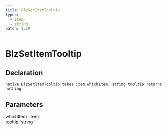 ```yaml
---
title: BlzSetItemTooltip
types:
  - item
  - string
patch: 1.29
---
```


# BlzSetItemTooltip

## Declaration

```
native BlzSetItemTooltip takes item whichItem, string tooltip returns nothing
```

## Parameters
<dl>
  <dt>whichItem `item`</dt>
  <dd></dd>

  <dt>tooltip `string`</dt>
  <dd></dd>
</dl>